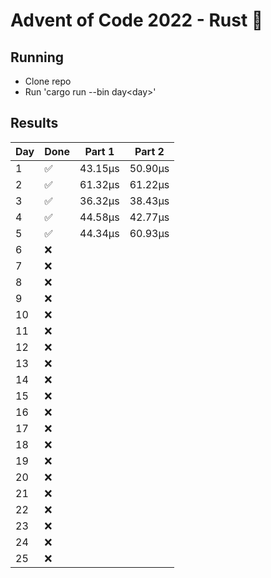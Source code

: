 # Advent of Code 2022 - Rust 🦀 

## Running
- Clone repo
- Run 'cargo run --bin day\<day\>'

## Results
|Day|Done|Part 1|Part 2|
|---|---|---|---|
|1|✅|43.15µs|50.90µs|
|2|✅|61.32µs|61.22µs|
|3|✅|36.32µs|38.43µs|
|4|✅|44.58µs|42.77µs|
|5|✅|44.34µs|60.93µs|
|6|❌|||
|7|❌|||
|8|❌|||
|9|❌|||
|10|❌|||
|11|❌|||
|12|❌|||
|13|❌|||
|14|❌|||
|15|❌|||
|16|❌|||
|17|❌|||
|18|❌|||
|19|❌|||
|20|❌|||
|21|❌|||
|22|❌|||
|23|❌|||
|24|❌|||
|25|❌|||
